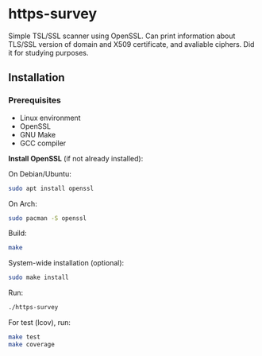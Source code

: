 # https-survey
Simple TSL/SSL scanner using OpenSSL. Can print information about TLS/SSL version of domain and X509 certificate, and avaliable ciphers. Did it for studying purposes.
## Installation
### Prerequisites
- Linux environment
- OpenSSL
- GNU Make
- GCC compiler

 **Install OpenSSL** (if not already installed):

   On Debian/Ubuntu:
   ```bash
   sudo apt install openssl
   ```
   On Arch:
   ```bash
   sudo pacman -S openssl
   ```
   Build:
   ```bash
   make
   ```
  System-wide installation (optional):
  ```bash
sudo make install
```
Run:
```bash
./https-survey
```
For test (lcov), run:
```bash
make test
make coverage
```
   
